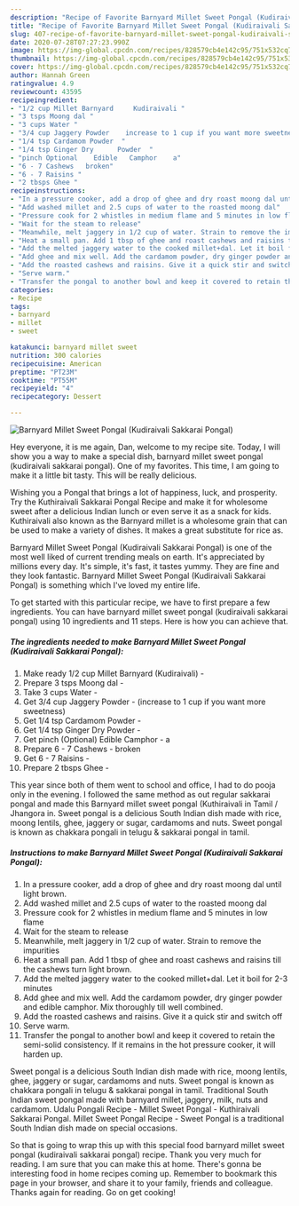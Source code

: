 ```yaml
---
description: "Recipe of Favorite Barnyard Millet Sweet Pongal (Kudiraivali Sakkarai Pongal)"
title: "Recipe of Favorite Barnyard Millet Sweet Pongal (Kudiraivali Sakkarai Pongal)"
slug: 407-recipe-of-favorite-barnyard-millet-sweet-pongal-kudiraivali-sakkarai-pongal
date: 2020-07-28T07:27:23.990Z
image: https://img-global.cpcdn.com/recipes/828579cb4e142c95/751x532cq70/barnyard-millet-sweet-pongal-kudiraivali-sakkarai-pongal-recipe-main-photo.jpg
thumbnail: https://img-global.cpcdn.com/recipes/828579cb4e142c95/751x532cq70/barnyard-millet-sweet-pongal-kudiraivali-sakkarai-pongal-recipe-main-photo.jpg
cover: https://img-global.cpcdn.com/recipes/828579cb4e142c95/751x532cq70/barnyard-millet-sweet-pongal-kudiraivali-sakkarai-pongal-recipe-main-photo.jpg
author: Hannah Green
ratingvalue: 4.9
reviewcount: 43595
recipeingredient:
- "1/2 cup Millet Barnyard     Kudiraivali "
- "3 tsps Moong dal "
- "3 cups Water "
- "3/4 cup Jaggery Powder    increase to 1 cup if you want more sweetness"
- "1/4 tsp Cardamom Powder  "
- "1/4 tsp Ginger Dry      Powder  "
- "pinch Optional    Edible   Camphor    a"
- "6 - 7 Cashews   broken"
- "6 - 7 Raisins "
- "2 tbsps Ghee "
recipeinstructions:
- "In a pressure cooker, add a drop of ghee and dry roast moong dal until light brown."
- "Add washed millet and 2.5 cups of water to the roasted moong dal"
- "Pressure cook for 2 whistles in medium flame and 5 minutes in low flame"
- "Wait for the steam to release"
- "Meanwhile, melt jaggery in 1/2 cup of water. Strain to remove the impurities"
- "Heat a small pan. Add 1 tbsp of ghee and roast cashews and raisins till the cashews turn light brown."
- "Add the melted jaggery water to the cooked millet+dal. Let it boil for 2-3 minutes"
- "Add ghee and mix well. Add the cardamom powder, dry ginger powder and edible camphor. Mix thoroughly till well combined."
- "Add the roasted cashews and raisins. Give it a quick stir and switch off"
- "Serve warm."
- "Transfer the pongal to another bowl and keep it covered to retain the semi-solid consistency. If it remains in the hot pressure cooker, it will harden up."
categories:
- Recipe
tags:
- barnyard
- millet
- sweet

katakunci: barnyard millet sweet 
nutrition: 300 calories
recipecuisine: American
preptime: "PT23M"
cooktime: "PT55M"
recipeyield: "4"
recipecategory: Dessert

---
```



![Barnyard Millet Sweet Pongal (Kudiraivali Sakkarai Pongal)](https://img-global.cpcdn.com/recipes/828579cb4e142c95/751x532cq70/barnyard-millet-sweet-pongal-kudiraivali-sakkarai-pongal-recipe-main-photo.jpg)

Hey everyone, it is me again, Dan, welcome to my recipe site. Today, I will show you a way to make a special dish, barnyard millet sweet pongal (kudiraivali sakkarai pongal). One of my favorites. This time, I am going to make it a little bit tasty. This will be really delicious.

Wishing you a Pongal that brings a lot of happiness, luck, and prosperity. Try the Kuthiraivali Sakkarai Pongal Recipe and make it for wholesome sweet after a delicious Indian lunch or even serve it as a snack for kids. Kuthiraivali also known as the Barnyard millet is a wholesome grain that can be used to make a variety of dishes. It makes a great substitute for rice as.

Barnyard Millet Sweet Pongal (Kudiraivali Sakkarai Pongal) is one of the most well liked of current trending meals on earth. It's appreciated by millions every day. It's simple, it's fast, it tastes yummy. They are fine and they look fantastic. Barnyard Millet Sweet Pongal (Kudiraivali Sakkarai Pongal) is something which I've loved my entire life.


To get started with this particular recipe, we have to first prepare a few ingredients. You can have barnyard millet sweet pongal (kudiraivali sakkarai pongal) using 10 ingredients and 11 steps. Here is how you can achieve that.

<!--inarticleads1-->

##### The ingredients needed to make Barnyard Millet Sweet Pongal (Kudiraivali Sakkarai Pongal):

1. Make ready 1/2 cup Millet Barnyard     (Kudiraivali) -
1. Prepare 3 tsps Moong dal -
1. Take 3 cups Water -
1. Get 3/4 cup Jaggery Powder  -  (increase to 1 cup if you want more sweetness)
1. Get 1/4 tsp Cardamom Powder  -
1. Get 1/4 tsp Ginger Dry      Powder  -
1. Get pinch (Optional)    Edible   Camphor  -  a
1. Prepare 6 - 7 Cashews -  broken
1. Get 6 - 7 Raisins -
1. Prepare 2 tbsps Ghee -


This year since both of them went to school and office, I had to do pooja only in the evening. I followed the same method as out regular sakkarai pongal and made this Barnyard millet sweet pongal (Kuthiraivali in Tamil / Jhangora in. Sweet pongal is a delicious South Indian dish made with rice, moong lentils, ghee, jaggery or sugar, cardamoms and nuts. Sweet pongal is known as chakkara pongali in telugu &amp; sakkarai pongal in tamil. 

<!--inarticleads2-->

##### Instructions to make Barnyard Millet Sweet Pongal (Kudiraivali Sakkarai Pongal):

1. In a pressure cooker, add a drop of ghee and dry roast moong dal until light brown.
1. Add washed millet and 2.5 cups of water to the roasted moong dal
1. Pressure cook for 2 whistles in medium flame and 5 minutes in low flame
1. Wait for the steam to release
1. Meanwhile, melt jaggery in 1/2 cup of water. Strain to remove the impurities
1. Heat a small pan. Add 1 tbsp of ghee and roast cashews and raisins till the cashews turn light brown.
1. Add the melted jaggery water to the cooked millet+dal. Let it boil for 2-3 minutes
1. Add ghee and mix well. Add the cardamom powder, dry ginger powder and edible camphor. Mix thoroughly till well combined.
1. Add the roasted cashews and raisins. Give it a quick stir and switch off
1. Serve warm.
1. Transfer the pongal to another bowl and keep it covered to retain the semi-solid consistency. If it remains in the hot pressure cooker, it will harden up.


Sweet pongal is a delicious South Indian dish made with rice, moong lentils, ghee, jaggery or sugar, cardamoms and nuts. Sweet pongal is known as chakkara pongali in telugu &amp; sakkarai pongal in tamil. Traditional South Indian sweet pongal made with barnyard millet, jaggery, milk, nuts and cardamom. Udalu Pongali Recipe - Millet Sweet Pongal - Kuthiraivali Sakkarai Pongal. Millet Sweet Pongal Recipe - Sweet Pongal is a traditional South Indian dish made on special occasions. 

So that is going to wrap this up with this special food barnyard millet sweet pongal (kudiraivali sakkarai pongal) recipe. Thank you very much for reading. I am sure that you can make this at home. There's gonna be interesting food in home recipes coming up. Remember to bookmark this page in your browser, and share it to your family, friends and colleague. Thanks again for reading. Go on get cooking!
